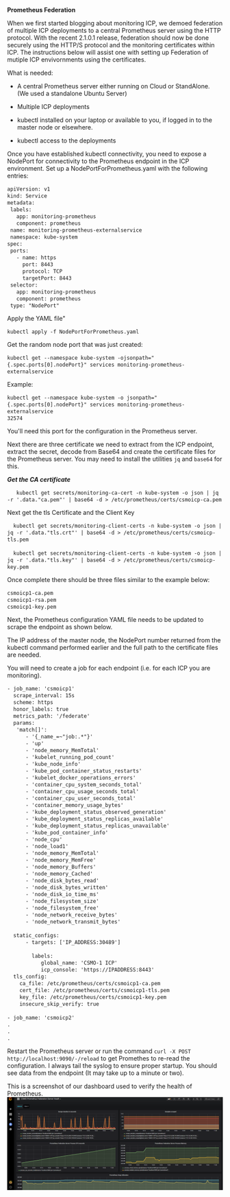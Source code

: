 **Prometheus Federation**

When we first started blogging about monitoring ICP, we demoed federation of multiple ICP deployments to a central Prometheus server using the HTTP protocol. With the recent 2.1.0.1 release, federation should now be done securely using the HTTP/S protocol and the monitoring certificates within ICP. The instructions below will assist one with setting up Federation of mutiple ICP envivornments using the certificates. 

What is needed:

+ A central Prometheus server either running on Cloud or StandAlone.   
(We used a standalone Ubuntu Server)

+ Multiple ICP deployments

+ kubectl installed on your laptop or available to you, if logged in to the master node or elsewhere.

+ kubectl access to the deployments

Once you have established kubectl connectivity, you need to expose a NodePort for connectivity to the Prometheus endpoint in the ICP environment.  Set up a NodePortForPrometheus.yaml with the following entries:

```
apiVersion: v1
kind: Service
metadata:
 labels:
   app: monitoring-prometheus
   component: prometheus
 name: monitoring-prometheus-externalservice
 namespace: kube-system
spec:
 ports:
   - name: https
     port: 8443
     protocol: TCP
     targetPort: 8443
 selector:
   app: monitoring-prometheus
   component: prometheus
 type: "NodePort"
```

 Apply the YAML file"
```
kubectl apply -f NodePortForPrometheus.yaml
```
Get the random node port that was just created:
```
kubectl get --namespace kube-system -ojsonpath="{.spec.ports[0].nodePort}" services monitoring-prometheus-externalservice
```
Example:
```
kubectl get --namespace kube-system -o jsonpath="{.spec.ports[0].nodePort}" services monitoring-prometheus-externalservice
32574
```
You'll need this port for the configuration in the Prometheus server.

Next there are three certificate we need to extract from the ICP endpoint, extract the secret, decode from Base64 and create the certificate files for the Prometheus server.
You may need to install the utilities `jq` and `base64` for this.

***Get the CA certificate***
```
   kubectl get secrets/monitoring-ca-cert -n kube-system -o json | jq -r '.data."ca.pem"' | base64 -d > /etc/prometheus/certs/csmoicp-ca.pem
```

  Next  get the tls Certificate and the Client Key
```
  kubectl get secrets/monitoring-client-certs -n kube-system -o json | jq -r '.data."tls.crt"' | base64 -d > /etc/prometheus/certs/csmoicp-tls.pem
  
  kubectl get secrets/monitoring-client-certs -n kube-system -o json | jq -r '.data."tls.key"' | base64 -d > /etc/prometheus/certs/csmoicp-key.pem

```

Once complete there should be three files similar to the example below:

```
csmoicp1-ca.pem  
csmoicp1-rsa.pem  
csmoicp1-key.pem
```

Next, the Prometheus configuration YAML file needs to be updated to scrape the endpoint as shown below.

The IP address of the master node, the NodePort number returned from the kubectl command performed earlier and the full path to the certificate files are needed. 

You will need to create a job for each endpoint (i.e. for each ICP you are monitoring).


```
- job_name: 'csmoicp1'
  scrape_interval: 15s
  scheme: https
  honor_labels: true
  metrics_path: '/federate'
  params:
   'match[]':
      - '{_name_=~"job:.*"}'
      - 'up'
      - 'node_memory_MemTotal'
      - 'kubelet_running_pod_count'
      - 'kube_node_info'
      - 'kube_pod_container_status_restarts'
      - 'kubelet_docker_operations_errors'
      - 'container_cpu_system_seconds_total'
      - 'container_cpu_usage_seconds_total'
      - 'container_cpu_user_seconds_total'
      - 'container_memory_usage_bytes'
      - 'kube_deployment_status_observed_generation'
      - 'kube_deployment_status_replicas_available'
      - 'kube_deployment_status_replicas_unavailable'
      - 'kube_pod_container_info'
      - 'node_cpu'
      - 'node_load1'
      - 'node_memory_MemTotal'
      - 'node_memory_MemFree'
      - 'node_memory_Buffers'
      - 'node_memory_Cached'
      - 'node_disk_bytes_read'
      - 'node_disk_bytes_written'
      - 'node_disk_io_time_ms'
      - 'node_filesystem_size'
      - 'node_filesystem_free'
      - 'node_network_receive_bytes'
      - 'node_network_transmit_bytes'

  static_configs:
      - targets: ['IP_ADDRESS:30489']

        labels:
           global_name: 'CSMO-1 ICP'   
           icp_console: 'https://IPADDRESS:8443'
  tls_config:
    ca_file: /etc/prometheus/certs/csmoicp1-ca.pem
    cert_file: /etc/prometheus/certs/csmoicp1-tls.pem
    key_file: /etc/prometheus/certs/csmoicp1-key.pem
    insecure_skip_verify: true

- job_name: 'csmoicp2'
.
.
.
```
Restart the Prometheus server or run the command `curl -X POST http://localhost:9090/-/reload` to get Promethes to re-read the configuration. I always tail the syslog to ensure proper startup.
You should see data from the endpoint (It may take up to a minute or two).

This is a screenshot of our dashboard used to verify the health of Prometheus.
![PromHeatlh](/images/PromHealth.png)


